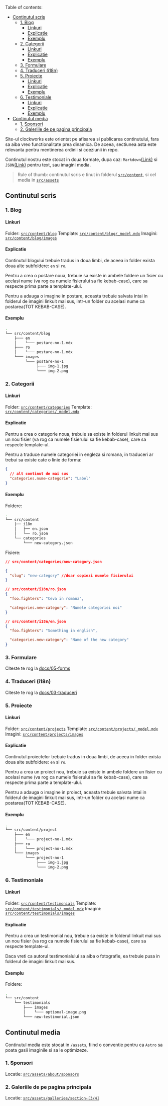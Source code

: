 Table of contents:

- [Continutul scris](#continutul-scris)
  - [1. Blog](#1-blog)
    - [Linkuri](#linkuri)
    - [Explicatie](#explicatie)
    - [Exemplu](#exemplu)
  - [2. Categorii](#2-categorii)
    - [Linkuri](#linkuri-1)
    - [Explicatie](#explicatie-1)
    - [Exemplu](#exemplu-1)
  - [3. Formulare](#3-formulare)
  - [4. Traduceri (i18n)](#4-traduceri-i18n)
  - [5. Proiecte](#5-proiecte)
    - [Linkuri](#linkuri-2)
    - [Explicatie](#explicatie-2)
    - [Exemplu](#exemplu-2)
  - [6. Testimoniale](#6-testimoniale)
    - [Linkuri](#linkuri-3)
    - [Explicatie](#explicatie-3)
    - [Exemplu](#exemplu-3)
- [Continutul media](#continutul-media)
  - [1. Sponsori](#1-sponsori)
  - [2. Galeriile de pe pagina principala](#2-galeriile-de-pe-pagina-principala)

Site-ul clockworks este orientat pe afisarea si publicarea continutului, fara sa aiba vreo functionalitate prea dinamica. De aceea, sectiunea asta este relevanta pentru mentinerea ordinii si coeziunii in repo.

Continutul nostru este stocat in doua formate, dupa caz: `Markdown`[(Link)](https://github.com/adam-p/markdown-here/wiki/Markdown-Cheatsheet) si `JSON`[(Link)](https://www.coderstool.com/json-cheat-sheet) pentru text, sau imagini media.

> Rule of thumb: continutul scris e tinut in folderul [`src/content`](https://github.com/Clockworks-RO108/clockworks.ro/tree/master/src/content/), si cel media in [`src/assets`](https://github.com/Clockworks-RO108/clockworks.ro/tree/master/src/assets/)

## Continutul scris

### 1. Blog

#### Linkuri

Folder: [`src/content/blog`](https://github.com/Clockworks-RO108/clockworks.ro/tree/master/src/content/blog)
Template: [`src/content/blog/_model.mdx`](https://github.com/Clockworks-RO108/clockworks.ro/tree/master/src/content/blog/_model.mdx)
Imagini: [`src/content/blog/images`](https://github.com/Clockworks-RO108/clockworks.ro/tree/master/src/content/blog/images)

#### Explicatie

Continutul blogului trebuie tradus in doua limbi, de aceea in folder exista doua alte subfoldere: `en` si `ro`.

Pentru a crea o postare noua, trebuie sa existe in ambele foldere un fisier cu acelasi nume (va rog ca numele fisierului sa fie kebab-case), care sa respecte prima parte a template-ului.

Pentru a adauga o imagine in postare, aceasta trebuie salvata intai in folderul de imagini linkuit mai sus, intr-un folder cu acelasi nume ca postarea(TOT KEBAB-CASE).

#### Exemplu

```bash
.
└── src/content/blog
    ├─── en
    │    └─── postare-no-1.mdx
    ├─── ro
    │    └─── postare-no-1.mdx
    └─── images
         └─── postare-no-1
              ├─── img-1.jpg
              └─── img-2.png
```

### 2. Categorii

#### Linkuri

Folder: [`src/content/categories`](https://github.com/Clockworks-RO108/clockworks.ro/tree/master/src/content/categories)
Template: [`src/content/categories/_model.mdx`](https://github.com/Clockworks-RO108/clockworks.ro/tree/master/src/content/categories/_model.json)

#### Explicatie

Pentru a crea o categorie noua, trebuie sa existe in folderul linkuit mai sus un nou fisier (va rog ca numele fisierului sa fie kebab-case), care sa respecte template-ul.

Pentru a traduce numele categoriei in engleza si romana, in traduceri ar trebui sa existe cate o linie de forma:

```json
{
  // alt continut de mai sus
  "categories.nume-categorie": "Label"
}
```

#### Exemplu

Foldere:

```bash
.
└── src/content
    ├── i18n
    │   ├── en.json
    │   └── ro.json
    └── categories
        └─── new-category.json
```

Fisiere:

```json
// src/content/categories/new-category.json

{
  "slug": "new-category" //doar copiezi numele fisierului
}
```

```json
// src/content/i18n/ro.json
{
  "foo.fighters": "Ceva in romana",

  "categories.new-category": "Numele categoriei noi"
}
```

```json
// src/content/i18n/en.json
{
  "foo.fighters": "Something in english",

  "categories.new-category": "Name of the new category"
}
```

### 3. Formulare

Citeste te rog la [docs/05-forms](https://github.com/Clockworks-RO108/clockworks.ro/wiki/05.-Forms)

### 4. Traduceri (i18n)

Citeste te rog la [docs/03-traduceri](https://github.com/Clockworks-RO108/clockworks.ro/wiki/03.-Traduceri)

### 5. Proiecte

#### Linkuri

Folder: [`src/content/projects`](https://github.com/Clockworks-RO108/clockworks.ro/tree/master/src/content/projects)
Template: [`src/content/projects/_model.mdx`](https://github.com/Clockworks-RO108/clockworks.ro/tree/master/src/content/projects/_model.mdx)
Imagini: [`src/content/projects/images`](https://github.com/Clockworks-RO108/clockworks.ro/tree/master/src/content/projects/images)

#### Explicatie

Continutul proiectelor trebuie tradus in doua limbi, de aceea in folder exista doua alte subfoldere: `en` si `ro`.

Pentru a crea un proiect nou, trebuie sa existe in ambele foldere un fisier cu acelasi nume (va rog ca numele fisierului sa fie kebab-case), care sa respecte prima parte a template-ului.

Pentru a adauga o imagine in proiect, aceasta trebuie salvata intai in folderul de imagini linkuit mai sus, intr-un folder cu acelasi nume ca postarea(TOT KEBAB-CASE).

#### Exemplu

```bash
.
└── src/content/project
    ├─── en
    │    └─── project-no-1.mdx
    ├─── ro
    │    └─── project-no-1.mdx
    └─── images
         └─── project-no-1
              ├─── img-1.jpg
              └─── img-2.png
```

### 6. Testimoniale

#### Linkuri

Folder: [`src/content/testimonials`](https://github.com/Clockworks-RO108/clockworks.ro/tree/master/src/content/testimonials)
Template: [`src/content/testimonials/_model.mdx`](https://github.com/Clockworks-RO108/clockworks.ro/tree/master/src/content/testimonials/_model.json)
Imagini: [`src/content/testimonials/images`](https://github.com/Clockworks-RO108/clockworks.ro/tree/master/src/content/testimonials/images)

#### Explicatie

Pentru a crea un testimonial nou, trebuie sa existe in folderul linkuit mai sus un nou fisier (va rog ca numele fisierului sa fie kebab-case), care sa respecte template-ul.

Daca vreti ca autorul testimonialului sa aiba o fotografie, ea trebuie pusa in folderul de imagini linkuit mai sus.

#### Exemplu

Foldere:

```bash
.
└── src/content
    └── testimonials
        ├─── images
        │    └─── optional-image.png
        └─── new-testimonial.json
```

## Continutul media

Continutul media este stocat in `/assets`, fiind o conventie pentru ca `Astro` sa poata gasii imaginile si sa le optimizeze.

### 1. Sponsori

Locatie: [`src/assets/about/sponsors`](https://github.com/Clockworks-RO108/clockworks.ro/tree/master/src/assets/about/sponsors)

### 2. Galeriile de pe pagina principala

Locatie: [`src/assets/galleries/section-[3/4]`](https://github.com/Clockworks-RO108/clockworks.ro/tree/master/src/assets/galleries/)
